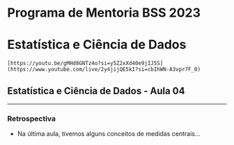 # Programa de Mentoria BSS 2023
# Estatística e Ciência de Dados

```[https://youtu.be/gMHd8GNTz4o?si=y5Z2xXd40e9jIJ5S](https://www.youtube.com/live/2y4jijQE5kI?si=cbIhWN-A3vpr7F_0)```

## Estatística e Ciência de Dados - Aula 04

___

### Retrospectiva

- Na última aula, tivemos alguns conceitos de medidas centrais...
